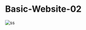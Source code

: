 # Basic-Website-02
![ss](https://github.com/charith-codex/Basic-Website-02/assets/131009269/a2589ee2-032c-4b02-a14b-0c8451ccd0e7)
